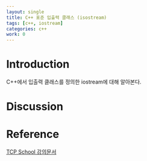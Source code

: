 ```yaml
---
layout: single
title: C++ 표준 입출력 클래스 (isostream)
tags: [c++, iostream]
categories: c++
work: 0
---
```

# Introduction
C++에서 입출력 클래스를 정의한 iostream에 대해 알아본다.

# 

# Discussion

# Reference 

[TCP School 강의문서](http://www.tcpschool.com/cpp/cpp_intro_iostream)  
